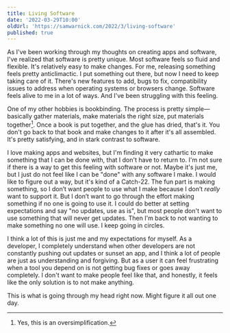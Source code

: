 ```yaml
---
title: Living Software
date: '2022-03-29T10:00'
oldUrl: 'https://samwarnick.com/2022/3/living-software'
published: true
---
```


As I've been working through my thoughts on creating apps and software, I've realized that software is pretty unique. Most software feels so fluid and flexible. It's relatively easy to make changes. For me, releasing something feels pretty anticlimactic. I put something out there, but now I need to keep taking care of it. There's new features to add, bugs to fix, compatibility issues to address when operating systems or browsers change. Software feels alive to me in a lot of ways. And I've been struggling with this feeling.

One of my other hobbies is bookbinding. The process is pretty simple—basically gather materials, make materials the right size, put materials together[^1]. Once a book is put together, and the glue has dried, that's it. You don't go back to that book and make changes to it after it's all assembled. It's pretty satisfying, and in stark contrast to software.

I love making apps and websites, but I'm finding it very cathartic to make something that I can be done with, that I don't have to return to. I'm not sure if there is a way to get this feeling with software or not. Maybe it's just me, but I just do not feel like I can be "done" with any software I make. I would like to figure out a way, but it's kind of a Catch-22. The fun part is making something, so I don’t want people to use what I make because I don’t _really_ want to support it. But I don’t want to go through the effort making something if no one is going to use it. I could do better at setting expectations and say "no updates, use as is", but most people don't want to use something that will never get updates. Then I'm back to not wanting to make something no one will use. I keep going in circles.

I think a lot of this is just me and my expectations for myself. As a developer, I completely understand when other developers are not constantly pushing out updates or sunset an app, and I think a lot of people are just as understanding and forgiving. But as a user it can feel frustrating when a tool you depend on is not getting bug fixes or goes away completely. I don't want to make people feel like that, and honestly, it feels like the only solution is to not make anything.

This is what is going through my head right now. Might figure it all out one day.

[^1]: Yes, this is an oversimplification.
